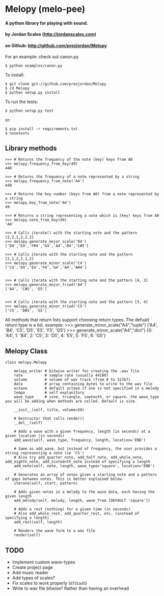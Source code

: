 # Melopy (melo-pee)
#### A python library for playing with sound. 
#### by Jordan Scales (http://jordanscales.com)
#### on Github: http://github.com/prezjordan/Melopy

For an example: check out canon.py 

    $ python examples/canon.py

To install:

    $ git clone git://github.com/prezjordan/Melopy
    $ cd Melopy
    $ python setup.py install

To run the tests:

    $ python setup.py test

or:

    $ pip install -r requirements.txt
    $ nosetests


## Library methods
    >>> # Returns the frequency of the note (key) keys from A0
    >>> melopy.frequency_from_key(49)
    440

    >>> # Returns the frequency of a note represented by a string
    >>> melopy.frequency_from_note('A4')
    440

    >>> # Returns the key number (keys from A0) from a note represented by a string
    >>> melopy.key_from_note('A4')
    49

    >>> # Returns a string representing a note which is (key) keys from A0
    >>> melopy.note_from_key(49)
    'A4'

    >>> # Calls iterate() with the starting note and the pattern [2,2,1,2,2,2]
    >>> melopy.generate_major_scale('D4')
    ['D4','E4','F#4','G4','A4','B4','C#5']

    >>> # Calls iterate with the starting note and the pattern [2,1,2,2,1,2]
    >>> melopy.generate_minor_scale('C4')
    ['C4','D4','E4','F4','G4','A4','A#4']


    >>> # Calls iterate with the starting note and the pattern [4, 3]
    >>> melopy.generate_major_triad('A4')
    ['A4', 'C#5', 'E5']


    >>> # Calls iterate with the starting note and the pattern [3, 4]
    >>> melopy.generate_minor_triad('C5')
    ['C5', 'D#5', 'G5']

All methods that return lists support choosing return types. The defualt return type is a list. example:
    >>> generate_minor_scale("A4","tuple")
    ('A4', 'B4', 'C5', 'D5', 'E5', 'F5', 'G5')
    >>> generate_minor_scale("A4","dict")
    {0: 'A4', 1: 'B4', 2: 'C5', 3: 'D5', 4: 'E5', 5: 'F5', 6: 'G5'}



## Melopy Class

    class melopy.Melopy

        melopy_writer # bitwise writer for creating the .wav file
        rate          # sample rate (usually 44100)
        volume        # volume of wav track (from 0 to 32767)
        data          # array containing bytes to write to the wav file
        octave        # default octave if one is not specified in a melody
        tempo         # self explanitory
        wave_type     # sine, triangle, sawtooth, or square. the wave_type you will be adding when methods are called. Default is sine.

        __init__(self, title, volume=50)

        # Destructor that calls render()
        __del__(self)

        # Adds a wave with a given frequency, length (in seconds) at a given location (in seconds)
        add_wave(self, wave_type, frequency, length, location='END')

        # Same as add_wave, but instead of frequency, the user provides a string representing a note (ie 'C5')
        # Also try add_quarter_note, add_half_note, add_whole_note, add_eighth_note, add_sixteenth_note instead of specifying a length
        add_note(self, note, length, wave_type='square', location='END')

        # Generates an array of notes given a starting note and a pattern of gaps between notes. This is better explained below
        iterate(self, start, pattern)

        # Adds given notes in a melody to the wave data, each having the given length
        add_melody(self, melody, length, wave_from [DEFAULT 'square'])

        # Adds a rest (nothing) for a given time (in seconds)
        # Also add_whole_rest, add_quarter_rest, etc. (instead of specifying a length)
        add_rest(self, length)

        # Renders the wave form to a wav file
        render(self)

## TODO
* Implement custom wave-types
* Create project page
* Add music reader
* Add types of scales?
* Fix scales to work properly (`d731ad5`)
* Write to wav file bitwise? Rather than having an overhead
